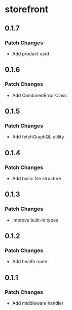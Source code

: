 # storefront

## 0.1.7

### Patch Changes

- Add product card

## 0.1.6

### Patch Changes

- Add CombinedError Class

## 0.1.5

### Patch Changes

- Add fetchGraphQL utility

## 0.1.4

### Patch Changes

- Add basic file structure

## 0.1.3

### Patch Changes

- Improve built-in types

## 0.1.2

### Patch Changes

- Add health route

## 0.1.1

### Patch Changes

- Add middleware handler
